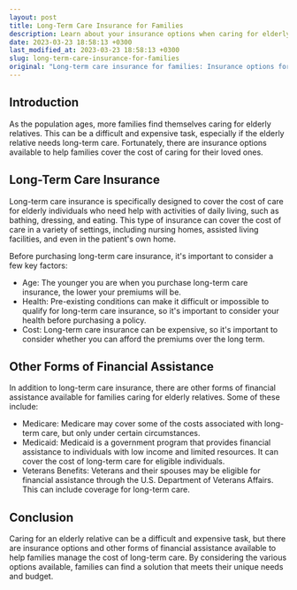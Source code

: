 ```yaml
---
layout: post
title: Long-Term Care Insurance for Families
description: Learn about your insurance options when caring for elderly relatives, including long-term care insurance and other forms of financial assistance.
date: 2023-03-23 18:58:13 +0300
last_modified_at: 2023-03-23 18:58:13 +0300
slug: long-term-care-insurance-for-families
original: "Long-term care insurance for families: Insurance options for families caring for elderly relatives."
---
```

## Introduction
As the population ages, more families find themselves caring for elderly relatives. This can be a difficult and expensive task, especially if the elderly relative needs long-term care. Fortunately, there are insurance options available to help families cover the cost of caring for their loved ones.

## Long-Term Care Insurance
Long-term care insurance is specifically designed to cover the cost of care for elderly individuals who need help with activities of daily living, such as bathing, dressing, and eating. This type of insurance can cover the cost of care in a variety of settings, including nursing homes, assisted living facilities, and even in the patient's own home.

Before purchasing long-term care insurance, it's important to consider a few key factors:

- Age: The younger you are when you purchase long-term care insurance, the lower your premiums will be.
- Health: Pre-existing conditions can make it difficult or impossible to qualify for long-term care insurance, so it's important to consider your health before purchasing a policy.
- Cost: Long-term care insurance can be expensive, so it's important to consider whether you can afford the premiums over the long term.

## Other Forms of Financial Assistance
In addition to long-term care insurance, there are other forms of financial assistance available for families caring for elderly relatives. Some of these include:

- Medicare: Medicare may cover some of the costs associated with long-term care, but only under certain circumstances.
- Medicaid: Medicaid is a government program that provides financial assistance to individuals with low income and limited resources. It can cover the cost of long-term care for eligible individuals.
- Veterans Benefits: Veterans and their spouses may be eligible for financial assistance through the U.S. Department of Veterans Affairs. This can include coverage for long-term care.

## Conclusion
Caring for an elderly relative can be a difficult and expensive task, but there are insurance options and other forms of financial assistance available to help families manage the cost of long-term care. By considering the various options available, families can find a solution that meets their unique needs and budget.